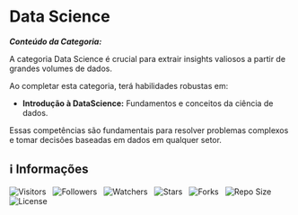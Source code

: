 <!-- Título -->
# Data Science

***Conteúdo da Categoria:***

A categoria Data Science é crucial para extrair insights valiosos a partir de grandes volumes de dados.

Ao completar esta categoria, terá habilidades robustas em:

* **Introdução à DataScience:** Fundamentos e conceitos da ciência de dados.

Essas competências são fundamentais para resolver problemas complexos e tomar decisões baseadas em dados em qualquer setor.

<!-- Informações -->
## &#8505; Informações

![Visitors](https://api.visitorbadge.io/api/visitors?path=Devsgeeknerd%2Fcat-dat-sci&label=Visitantes&labelColor=%23700070&labelStyle=none&countColor=%23000fff&style=plastic&color=%23ffffff "Total de Visitantes")
&nbsp;
![Followers](https://img.shields.io/github/followers/Devsgeeknerd?style=p&label=Seguidores&labelColor=800080&color=000fff "Total de Seguidores")
&nbsp;
![Watchers](https://img.shields.io/github/watchers/Devsgeeknerd/cat-dat-sci?style=p&label=Observadores&labelColor=800080&color=000fff "Total de Observadores")
&nbsp;
![Stars](https://img.shields.io/github/stars/Devsgeeknerd/cat-dat-sci?style=p&label=Estrelas&labelColor=800080&color=000fff "Total de Estrelas")
&nbsp;
![Forks](https://img.shields.io/github/forks/Devsgeeknerd/cat-dat-sci?style=p&label=Bifurcações&labelColor=800080&color=000fff "Total de Bifurcações")
&nbsp;
![Repo Size](https://img.shields.io/github/repo-size/Devsgeeknerd/cat-dat-sci?style=p&label=Tamanho&labelColor=800080&color=000fff "Tamanho do Repositório")
&nbsp;
![License](https://img.shields.io/github/license/Devsgeeknerd/cat-dat-sci?style=p&label=Licença&labelColor=800080&color=000fff "Licença do Repositório")
